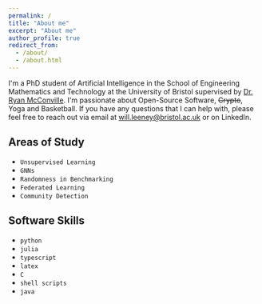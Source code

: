 ```yaml
---
permalink: /
title: "About me"
excerpt: "About me"
author_profile: true
redirect_from: 
  - /about/
  - /about.html
---
```



I'm a PhD student of Artificial Intelligence in the School of Engineering Mathematics and Technology at the University of Bristol supervised by [Dr. Ryan McConville](https://ryanmcconville.com). I'm passionate about Open-Source Software, ~~Crypto~~, Yoga and Basketball.  If you have any questions that I can help with, please feel free to reach out via email at will.leeney@bristol.ac.uk or on LinkedIn. 

Areas of Study
---
- `Unsupervised Learning`
- `GNNs`
- `Randomness in Benchmarking`
- `Federated Learning`
- `Community Detection`

Software Skills
--- 
- `python`
- `julia`
- `typescript`
- `latex`
- `C`
- `shell scripts`
- `java`